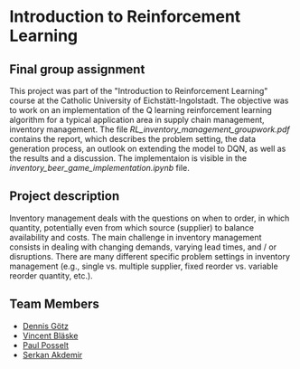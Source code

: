 # Introduction to Reinforcement Learning
## Final group assignment

This project was part of the "Introduction to Reinforcement Learning" course at the Catholic University of Eichstätt-Ingolstadt. 
The objective was to work on an implementation of the Q learning reinforcement learning algorithm for a typical application 
area in supply chain management, inventory management. The file *RL_inventory_management_groupwork.pdf* contains the report, 
which describes the problem setting, the data generation process, an outlook on extending the model to DQN, as well as the 
results and a discussion. The implementaion is visible in the *inventory_beer_game_implementation.ipynb* file.

## Project description
Inventory management deals with the questions on when to order, in which quantity, potentially even from which source (supplier) 
to balance availability and costs. The main challenge in inventory management consists in dealing with changing demands, varying 
lead times, and / or disruptions. There are many different specific problem settings in inventory management 
(e.g., single vs. multiple supplier, fixed reorder vs. variable reorder quantity, etc.).

## Team Members
- [Dennis Götz](https://github.com/dennismgoetz)
- [Vincent Bläske](https://github.com/vini1166)
- [Paul Posselt](https://github.com/PaOsPo)
- [Serkan Akdemir](https://github.com/SERAKD)
